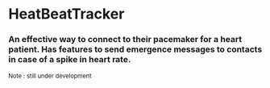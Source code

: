 # HeatBeatTracker

### An effective way to connect to their pacemaker for a heart patient. Has features to send emergence messages to contacts in case of a spike in heart rate.

<sub>Note : still under development </sub>
